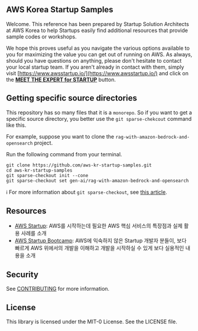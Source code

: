 ## AWS Korea Startup Samples

Welcome. This reference has been prepared by Startup Solution Architects at AWS Korea to help Startups easily find additional resources that provide sample codes or workshops.

We hope this proves useful as you navigate the various options available to you for maximizing the value you can get out of running on AWS. As always, should you have questions on anything, please don't hesitate to contact your local startup team. If you aren't already in contact with them, simply visit [https://www.awsstartup.io/](https://www.awsstartup.io/) and click on the [**MEET THE EXPERT for STARTUP**](https://pages.awscloud.com/office-hour-startup.html) button.

## Getting specific source directories

This repository has so many files that it is a `monorepo`.
So if you want to get a specific source directory, you better use the `git sparse-chekcout` command like this.

For example, suppose you want to clone the `rag-with-amazon-bedrock-and-opensearch` project.

Run the following command from your terminal.

   ```
   git clone https://github.com/aws-kr-startup-samples.git
   cd aws-kr-startup-samples
   git sparse-checkout init --cone
   git sparse-checkout set gen-ai/rag-with-amazon-bedrock-and-opensearch
   ```

:information_source: For more information about `git sparse-checkout`, see [this article](https://github.blog/2020-01-17-bring-your-monorepo-down-to-size-with-sparse-checkout/).

## Resources

 * [AWS Startup](https://www.awsstartup.io/): AWS를 시작하는데 필요한 AWS 핵심 서비스의 특장점과 실제 활용 사례를 소개
 * [AWS Startup Bootcamp](https://www.awsbootcamp.io/): AWS에 익숙하지 않은 Startup 개발자 분들이, 보다 빠르게 AWS 위에서의 개발을 이해하고 개발을 시작하실 수 있게 보다 실용적인 내용을 소개

## Security

See [CONTRIBUTING](CONTRIBUTING.md#security-issue-notifications) for more information.

## License

This library is licensed under the MIT-0 License. See the LICENSE file.
